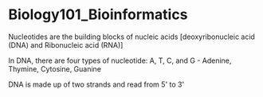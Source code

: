 # Biology101_Bioinformatics

Nucleotides are the building blocks of nucleic acids [deoxyribonucleic acid (DNA) and Ribonucleic acid (RNA)] 

In DNA, there are four types of nucleotide: A, T, C, and G - Adenine, Thymine, Cytosine, Guanine

DNA is made up of two strands and read from 5' to 3'


